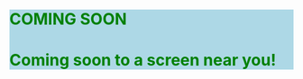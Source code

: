 
<html>
<head>
<body background="bg.png">
</head>
<body>

<div style="background-color:lightblue">
<h1 style="color:green">COMING SOON</h1>
<p><h1 style="color:green">Coming soon to a screen near you!</h1></p>
</div>    

</body>
</html>
